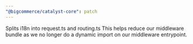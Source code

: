```yaml
---
"@bigcommerce/catalyst-core": patch
---
```


Splits i18n into request.ts and routing.ts This helps reduce our middleware bundle as we no longer do a dynamic import on our middleware entrypoint.

